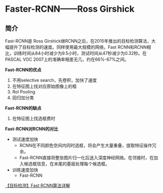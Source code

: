 # Faster-RCNN——Ross Girshick

## 简介

Fast-RCNN是 Ross Girshick继RCNN之后，在2015年推出的目标检测算法，大幅提升了目标检测的速度。同样使用最大规模的网络，Fast RCNN和RCNN相比，训练时间从84小时减少为9.5小时，测试时间从47秒减少为0.32秒。在PASCAL VOC 2007上的准确率相差无几，约在66%-67%之间。

**Fast-RCNN的优点**

1. 不用selective search，先卷积，加快了速度
2. 在特征图上找对应原始图像上的框
3. RoI Pooling
4. 回归加分类

**Fast-RCNN的缺点**

1. 在特征图上找选框费时

**Fast-RCNN对RCNN的对比**

* 测试速度加快
  * RCNN在不同颜色空间内同时选框，将会产生大量重叠，提取特征操作冗余。
  * Fast-RCNN直接将整张图片归一化后送入深度神经网络。在邻接时，在加入候选框信息，在末尾的基层处理每个候选框。
* 训练速度加快
  * Fast-RCNN









[【目标检测】Fast RCNN算法详解](https://blog.csdn.net/shenxiaolu1984/article/details/51036677)